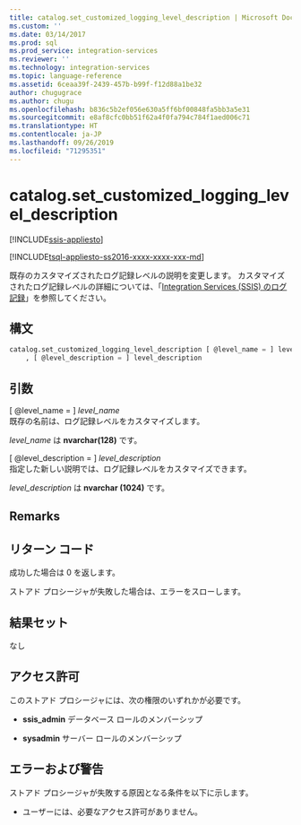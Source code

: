 ```yaml
---
title: catalog.set_customized_logging_level_description | Microsoft Docs
ms.custom: ''
ms.date: 03/14/2017
ms.prod: sql
ms.prod_service: integration-services
ms.reviewer: ''
ms.technology: integration-services
ms.topic: language-reference
ms.assetid: 6ceaa39f-2439-457b-b99f-f12d88a1be32
author: chugugrace
ms.author: chugu
ms.openlocfilehash: b836c5b2ef056e630a5ff6bf00848fa5bb3a5e31
ms.sourcegitcommit: e8af8cfc0bb51f62a4f0fa794c784f1aed006c71
ms.translationtype: HT
ms.contentlocale: ja-JP
ms.lasthandoff: 09/26/2019
ms.locfileid: "71295351"
---
```

# <a name="catalogset_customized_logging_level_description"></a>catalog.set_customized_logging_level_description 

[!INCLUDE[ssis-appliesto](../../includes/ssis-appliesto-ssvrpluslinux-asdb-asdw-xxx.md)]


[!INCLUDE[tsql-appliesto-ss2016-xxxx-xxxx-xxx-md](../../includes/tsql-appliesto-ss2016-xxxx-xxxx-xxx-md.md)]

  既存のカスタマイズされたログ記録レベルの説明を変更します。 カスタマイズされたログ記録レベルの詳細については、「[Integration Services &#40;SSIS&#41; のログ記録](../../integration-services/performance/integration-services-ssis-logging.md)」を参照してください。  
  
## <a name="syntax"></a>構文  
  
```sql  
catalog.set_customized_logging_level_description [ @level_name = ] level_name  
    , [ @level_description = ] level_description  
```  
  
## <a name="arguments"></a>引数  
 [ @level_name = ] *level_name*  
 既存の名前は、ログ記録レベルをカスタマイズします。  
  
 *level_name* は **nvarchar(128)** です。  
  
 [ @level_description = ] *level_description*  
 指定した新しい説明では、ログ記録レベルをカスタマイズできます。  
  
 *level_description* は **nvarchar (1024)** です。  
  
## <a name="remarks"></a>Remarks  
  
## <a name="return-codes"></a>リターン コード  
 成功した場合は 0 を返します。  
  
 ストアド プロシージャが失敗した場合は、エラーをスローします。  
  
## <a name="result-set"></a>結果セット  
 なし  
  
## <a name="permissions"></a>アクセス許可  
 このストアド プロシージャには、次の権限のいずれかが必要です。  
  
-   **ssis_admin** データベース ロールのメンバーシップ  
  
-   **sysadmin** サーバー ロールのメンバーシップ  
  
## <a name="errors-and-warnings"></a>エラーおよび警告  
 ストアド プロシージャが失敗する原因となる条件を以下に示します。  
  
-   ユーザーには、必要なアクセス許可がありません。  
  
  
